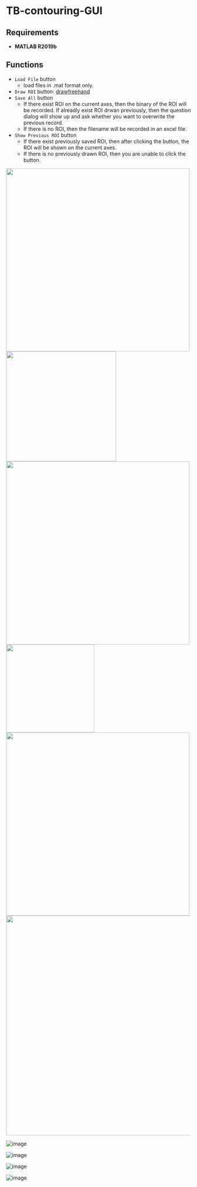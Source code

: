# TB-contouring-GUI

## Requirements
- **MATLAB R2019b**

## Functions
- `Load File` button
  - load files in .mat format only.
- `Draw ROI` button: [drawfreehand](https://www.mathworks.com/help/images/ref/drawfreehand.html)
- `Save All` button
  -  If there exist ROI on the current axes, then the binary of the ROI will be recorded. If alreadly exist ROI drwan previously, then the question dialog will show up and ask whether you want to overwrite the previous record.
  -  If there is no ROI, then the filename will be recorded in an excel file.
- `Show Previous ROI` button
  - If there exist previously saved ROI, then after clicking the button, the ROI will be shown on the current axes.
  - If there is no previously drawn ROI, then you are unable to click the button.

<img src="https://user-images.githubusercontent.com/39336334/122520150-d6343a80-d045-11eb-9bfc-5e1186881354.png" width="500"/> 

<img src="https://user-images.githubusercontent.com/39336334/122520349-11cf0480-d046-11eb-88c1-a6219fa7e0a1.png" width="300"/> 
<img src="https://user-images.githubusercontent.com/39336334/119601996-d4979e00-be1c-11eb-8e07-b775b7fc67d5.png" width="500"/> 

<img src="https://user-images.githubusercontent.com/39336334/122520511-4347d000-d046-11eb-903f-3ee28a38c170.png" width="240"/> 
<img src="https://user-images.githubusercontent.com/39336334/119601946-c3e72800-be1c-11eb-9d39-8cf516761b3c.png" width="500"/> 

<img src="https://user-images.githubusercontent.com/39336334/122520713-8bff8900-d046-11eb-9ecb-1c80a9cf632b.png" width="600"/> 





![image](https://user-images.githubusercontent.com/39336334/119602156-26402880-be1d-11eb-9d8a-f739607921ca.png)


![image](https://user-images.githubusercontent.com/39336334/119601984-cf3a5380-be1c-11eb-847b-7b4a6857aa6a.png)



![image](https://user-images.githubusercontent.com/39336334/119601965-ca759f80-be1c-11eb-8531-8b5836f3b08a.png)



![image](https://user-images.githubusercontent.com/39336334/119602057-f133d600-be1c-11eb-9ee5-53244666f6d5.png)
